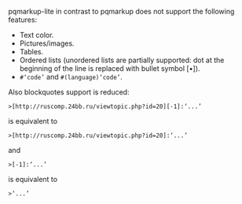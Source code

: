 pqmarkup-lite in contrast to pqmarkup does not support the following features:
- Text color.
- Pictures/images.
- Tables.
- Ordered lists (unordered lists are partially supported: dot at the beginning of the line is replaced with bullet symbol [•]).
- `#‘code’` and `#(language)‘code’`.

Also blockquotes support is reduced:
```
>[http://ruscomp.24bb.ru/viewtopic.php?id=20][-1]:‘...’
```
is equivalent to
```
>[http://ruscomp.24bb.ru/viewtopic.php?id=20]:‘...’
```
and
```
>[-1]:‘...’ 
```
is equivalent to
```
>‘...’ 
```
